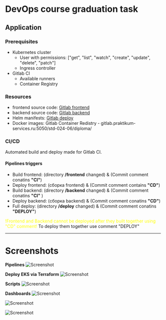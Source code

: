 # DevOps course graduation task


## Application
### Prerequisites
- Kubernetes cluster  
    - User with permissions: ["get", "list", "watch", "create", "update", "delete", "patch"]
    - Ingress controller
- Gitlab CI
    - Available runners
    - Container Registry
 
### Resources
- frontend source code: <a href= https://gitlab.praktikum-services.ru/std-024-06/diploma/-/tree/main/frontend> Gitlab frontend</a>  
- backend source code: <a href= https://gitlab.praktikum-services.ru/std-024-06/diploma/-/tree/main/backend> Gitlab backend</a>  
- Helm manifests: <a href= https://gitlab.praktikum-services.ru/std-024-06/diploma/-/tree/main/deploy> Gitlab deploy</a>
- Docker images:  Gitlab Container Redistry - gitlab.praktikum-services.ru:5050/std-024-06/diploma/

### CI/CD
Automated build and deploy made for Gitlab CI.
#### Pipelines triggers

- Build frontend: (directory **/frontend** changed) & (Commit comment conatins **"CI"**)
- Deploy frontend: (сборка frontend) & (Commit comment contains **"CD"**)
- Build backend: (directory **/backend** changed) & (Commit comment conatins **"CI"** )
- Deploy backend: (сборка backend) & (Commit comment conatins **"CD"**)
- Full deploy: (directory **/deploy** changed) & (Commit comment conatins  **"DEPLOY"**)

<span style="color:yellow">
!Frontend and Backend cannot be deployed after they built together using "CD" comment!</span> To deploy them together use comment "DEPLOY"
  
---



# Screenshots

**Pipelines**
![Screenshot](https://momo-img-bucket.s3.eu-central-1.amazonaws.com/screenshots/Gitlab+Pipelines.jpg)

**Deploy EKS via Terraform**
![Screenshot](https://momo-img-bucket.s3.eu-central-1.amazonaws.com/screenshots/Terraform+success.jpg)

**Scripts**
![Screenshot](https://momo-img-bucket.s3.eu-central-1.amazonaws.com/screenshots/Cluster+postprocessing.jpg)

**Dashboards**
![Screenshot](https://momo-img-bucket.s3.eu-central-1.amazonaws.com/screenshots/EC2+Instances.jpg)

![Screenshot](https://momo-img-bucket.s3.eu-central-1.amazonaws.com/screenshots/EKS+Dashboard.jpg)

![Screenshot](https://momo-img-bucket.s3.eu-central-1.amazonaws.com/screenshots/ELB+Dashboard.jpg)
